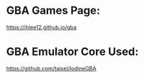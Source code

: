 # GBA Games Page:

https://jhlee12.github.io/gba

# GBA Emulator Core Used:

https://github.com/taisel/IodineGBA
